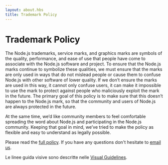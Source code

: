 ```yaml
---
layout: about.hbs
title: Trademark Policy
---
```


# Trademark Policy

The Node.js trademarks, service marks, and graphics marks are symbols of the quality, performance, and ease of use that people have come to associate with the Node.js software and project. To ensure that the Node.js marks continue to symbolize these qualities, we must ensure that the marks are only used in ways that do not mislead people or cause them to confuse Node.js with other software of lower quality. If we don’t ensure the marks are used in this way, it cannot only confuse users, it can make it impossible to use the mark to protect against people who maliciously exploit the mark in the future. The primary goal of this policy is to make sure that this doesn’t happen to the Node.js mark, so that the community and users of Node.js are always protected in the future.

At the same time, we’d like community members to feel comfortable spreading the word about Node.js and participating in the Node.js community. Keeping that goal in mind, we’ve tried to make the policy as flexible and easy to understand as legally possible.

Please read the [full policy](/static/documents/trademark-policy.pdf). If you have any questions don't hesitate to [email us](mailto:trademark@nodejs.org).

Le linee guida visive sono descritte nelle [Visual Guidelines](/static/documents/foundation-visual-guidelines.pdf).
